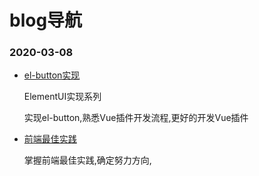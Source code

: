 # blog导航



### 2020-03-08

- [el-button实现](https://github.com/RedboneStone/blog/blob/master/ElementUI使用记录/ElementUI实现/Element组件实现--el-button.md)

  ElementUI实现系列  

  实现el-button,熟悉Vue插件开发流程,更好的开发Vue插件

- [前端最佳实践](https://github.com/RedboneStone/blog/blob/master/%E5%89%8D%E7%AB%AF%E6%9C%80%E4%BD%B3%E5%AE%9E%E8%B7%B5.xmind)

  掌握前端最佳实践,确定努力方向,

  

  

